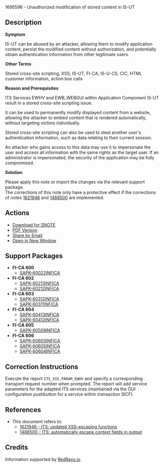 1695596 - Unauthorized modification of stored content in IS-UT

**Description**
---
**Symptom**

IS-UT can be abused by an attacker, allowing them to modify application content, persist the modified content without authorization, and potentially obtain authentication information from other legitimate users.

**Other Terms**

Stored cross-site scripting, XSS, IS-UT, FI-CA, IS-U-CS, CIC, HTML customer information, action box calls

**Reason and Prerequisites**

ITS Services EWHV and EWB_WEBGUI within Application Component IS-UT result in a stored cross-site scripting issue.

It can be used to permanently modify displayed content from a website, allowing the attacker to embed content that is rendered automatically, without targeting victims individually.

Stored cross-site scripting can also be used to steal another user's authentication information, such as data relating to their current session.

An attacker who gains access to this data may use it to impersonate the user and access all information with the same rights as the target user. If an administrator is impersonated, the security of the application may be fully compromised.

**Solution**

Please apply this note or import the changes via the relevant support package.  
The corrections of this note only have a protective effect if the corrections of notes [1621946](https://me.sap.com/notes/1621946) and [1488500](https://me.sap.com/notes/1488500) are implemented.

**Actions**
---
- [Download for SNOTE](https://notesdownloads.sap.com/note/0040000010074892017)
- [PDF Version](https://userapps.support.sap.com/sap/support/sfm/notes/print/0001695596?language=en-US&token=A9F7A7034FF8F6D20544D310F0189D3C)
- [Share by Email](https://me.sap.com/)
- [Open in New Window](https://me.sap.com/)

**Support Packages**
---
- **FI-CA 600**
  - [SAPK-60022INFICA](https://me.sap.com/supportpackage/SAPK-60022INFICA)
- **FI-CA 602**
  - [SAPK-60213INFICA](https://me.sap.com/supportpackage/SAPK-60213INFICA)
  - [SAPK-60212INFICA](https://me.sap.com/supportpackage/SAPK-60212INFICA)
- **FI-CA 603**
  - [SAPK-60312INFICA](https://me.sap.com/supportpackage/SAPK-60312INFICA)
  - [SAPK-60311INFICA](https://me.sap.com/supportpackage/SAPK-60311INFICA)
- **FI-CA 604**
  - [SAPK-60413INFICA](https://me.sap.com/supportpackage/SAPK-60413INFICA)
  - [SAPK-60412INFICA](https://me.sap.com/supportpackage/SAPK-60412INFICA)
- **FI-CA 605**
  - [SAPK-60509INFICA](https://me.sap.com/supportpackage/SAPK-60509INFICA)
- **FI-CA 606**
  - [SAPK-60603INFICA](https://me.sap.com/supportpackage/SAPK-60603INFICA)
  - [SAPK-60605INFICA](https://me.sap.com/supportpackage/SAPK-60605INFICA)
  - [SAPK-60604INFICA](https://me.sap.com/supportpackage/SAPK-60604INFICA)

**Correction Instructions**
---
Execute the report `ITS_XSS_PARAM_EWHV` and specify a corresponding transport request number when prompted. The report will add service parameters for the adapted ITS services (maintained via the GUI configuration pushbutton for a service within transaction SICF).

**References**
---
- This document refers to:
  - [1621946 - ITS: updated XSS-escaping functions](https://me.sap.com/notes/1621946)
  - [1488500 - ITS: automatically escape context fields in output](https://me.sap.com/notes/1488500)

**Credits**
---
Information supported by [RedRays.io](https://redrays.io).